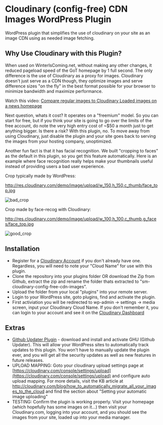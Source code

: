 # Cloudinary (config-free) CDN Images WordPress Plugin
WordPress plugin that simplifies the use of cloudinary on your site as an image CDN using as needed image fetching.

## Why Use Cloudinary with this Plugin?

When used on WinterIsComing.net, without making any other changes, it reduced pageload speed of the GoT homepage by 1 full second. The only difference is the use of Cloudinary as a proxy for images. Cloudinary doesn't just serve as a CDN though, they optimize images and serve difference sizes "on the fly" in the best format possible for your browser to minimize bandwidth and maximize performance. 

Watch this video: 
[Compare regular images to Cloudinary Loaded images on a news homepage](http://www.webpagetest.org/video/view.php?id=150623_02657f2d04fe9ca6f24ca7ca845fa7c1f034c6e9)

Next question, whats it cost? It operates on a "freemium" model. So you can start for free, but if you think your site is going to go over the limits of the free account, do note the very high entry cost of ~$50 a month just to get anything bigger. Is there a risk? With this plugin, no. To move away from using Cloudinary, just disable the plugin and your site goes back to serving the images from your hosting company, unoptimized.

Another fun fact is that it has facial recognition. We built "cropping to faces" as the default in this plugin, so you get this feature automatically. Here is an example where face recognition really helps make your thumbnails useful instead of providing users a bad user experience.

Crop typically made by WordPress:

http://res.cloudinary.com/demo/image/upload/w_150,h_150,c_thumb/face_top.jpg

![bad_crop](http://res.cloudinary.com/demo/image/upload/w_150,h_150,c_thumb/face_top.jpg)

Crop made by face-recog  with Cloudinary:

http://res.cloudinary.com/demo/image/upload/w_100,h_100,c_thumb,g_faces/face_top.jpg

![good_crop](http://res.cloudinary.com/demo/image/upload/w_100,h_100,c_thumb,g_faces/face_top.jpg)

## Installation
- Register for a [Cloudinary Account](http://cloudinary.com/invites/lpov9zyyucivvxsnalc5/zm41jatc7d1qufgtlnna) if you don't already have one. Regardless, you will need to note your "Cloud Name" for use with this plugin.
- Clone the repository into your plugins folder OR download the Zip from Github, extract the zip and rename the folder thats extracted to "sm-cloudinary-config-free-cdn-images".
- Upload the folder from your local "plugins" into your remote server.
- Login to your WordPress site, goto plugins, find and activate the plugin.
- First activiation you will be redirected to wp-admin -> settings -> media screen, input your Cloudinary Cloud Name. If you don't remember it, you can login to your account and see it on the [Cloudinary Dashboard](https://cloudinary.com/console)

## Extras
- [Github Updater Plugin](https://github.com/afragen/github-updater#github-updater) - download and install and activate GHU (Github Updater). This will allow your WordPress sites to automatically track updates to this plugin. You won't have to manually update the plugin ever, and you will get all the security updates as well as new features in future releases.
- UPLOAD MAPPING: Goto your cloudinary upload settings page at [https://cloudinary.com/console/settings/upload](https://cloudinary.com/console/settings/upload) and configure auto upload mapping. For more details, visit the KB article at http://cloudinary.com/blog/how_to_automatically_migrate_all_your_images_to_the_cloud and find the section about "Setting your automatic image uploading"
- TESTING: Confirm the plugin is working properly. Visit your homepage (which hopefully has some images on it...) then visit your Cloudinary.com, logging into your account, and you should see the images from your site, loaded up into your media manager.
